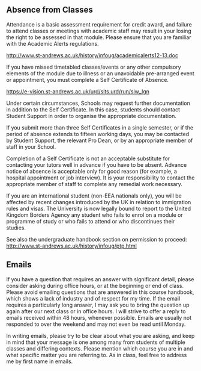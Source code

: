 ## Absence from Classes

Attendance is a basic assessment requirement for credit award, and failure to attend classes or meetings with academic staff may result in your losing the right to be assessed in that module. Please ensure that you are familiar with the Academic Alerts regulations.

http://www.st-andrews.ac.uk/history/infoug/academicalerts12-13.doc

If you have missed timetabled classes/events or any other compulsory elements of the module due to illness or an unavoidable pre-arranged event or appointment, you must complete a Self Certificate of Absence.

https://e-vision.st-andrews.ac.uk/urd/sits.urd/run/siw_lgn

Under certain circumstances, Schools may request further documentation in addition to the Self Certificate.  In this case, students should contact Student Support in order to organise the appropriate documentation.

If you submit more than three Self Certificates in a single semester, or if the period of absence extends to fifteen working days, you may be contacted by Student Support, the relevant Pro Dean, or by an appropriate member of staff in your School.

Completion of a Self Certificate is not an acceptable substitute for contacting your tutors well in advance if you have to be absent. Advance notice of absence is acceptable only for good reason (for example, a hospital appointment or job interview).   It is your responsibility to contact the appropriate member of staff to complete any remedial work necessary.

If you are an international student (non-EEA nationals only), you will be affected by recent changes introduced by the UK in relation to immigration rules and visas.  The University is now legally bound to report to the United Kingdom Borders Agency any student who fails to enrol on a module or programme of study or who fails to attend or who discontinues their studies.

See also the undergraduate handbook section on permission to proceed:  
http://www.st-andrews.ac.uk/history/infoug/ptp.html

## Emails

If you have a question that requires an answer with significant detail, please consider asking during office hours, or at the beginning or end of class. Please avoid emailing questions that are answered in this course handbook, which shows a lack of industry and of respect for my time. If the email requires a particularly long answer, I may ask you to bring the question up again after our next class or in office hours. I will strive to offer a reply to emails received within 48 hours, whenever possible. Emails are usually not responded to over the weekend and may not even be read until Monday.

In writing emails, please try to be clear about what you are asking, and keep in mind that your message is one among many from students of multiple classes and differing contexts. Please mention which course you are in and what specific matter you are referring to. As in class, feel free to address me by first name in emails.
